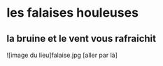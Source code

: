 # les falaises houleuses
## la bruine et le vent vous rafraichit
![image du lieu]falaise.jpg
[aller par là]